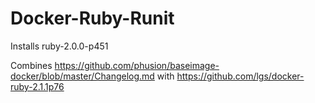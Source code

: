# Docker-Ruby-Runit

Installs ruby-2.0.0-p451

Combines https://github.com/phusion/baseimage-docker/blob/master/Changelog.md with https://github.com/lgs/docker-ruby-2.1.1p76

